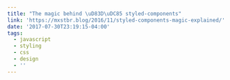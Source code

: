 ```yaml
---
title: "The magic behind \uD83D\uDC85 styled-components"
link: 'https://mxstbr.blog/2016/11/styled-components-magic-explained/'
date: '2017-07-30T23:19:15-04:00'
tags:
  - javascript
  - styling
  - css
  - design
  - ''
---
```



